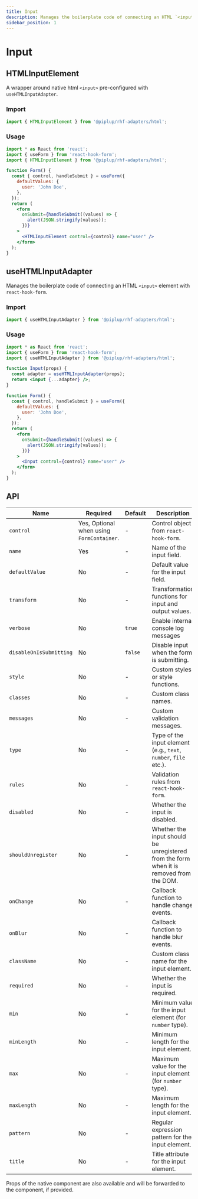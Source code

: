 ```yaml
---
title: Input
description: Manages the boilerplate code of connecting an HTML `<input>` element with `react-hook-form`.
sidebar_position: 1
---
```


# Input

## HTMLInputElement

A wrapper around native html `<input>` pre-configured with `useHTMLInputAdapter`.

### Import

```jsx
import { HTMLInputElement } from '@piplup/rhf-adapters/html';
```

### Usage

```jsx
import * as React from 'react';
import { useForm } from 'react-hook-form';
import { HTMLInputElement } from '@piplup/rhf-adapters/html';

function Form() {
  const { control, handleSubmit } = useForm({
    defaultValues: {
      user: 'John Doe',
    },
  });
  return (
    <form
      onSubmit={handleSubmit((values) => {
        alert(JSON.stringify(values));
      })}
    >
      <HTMLInputElement control={control} name="user" />
    </form>
  );
}
```

## useHTMLInputAdapter

Manages the boilerplate code of connecting an HTML `<input>` element with `react-hook-form`.

### Import

```jsx
import { useHTMLInputAdapter } from '@piplup/rhf-adapters/html';
```

### Usage

```jsx
import * as React from 'react';
import { useForm } from 'react-hook-form';
import { useHTMLInputAdapter } from '@piplup/rhf-adapters/html';

function Input(props) {
  const adapter = useHTMLInputAdapter(props);
  return <input {...adapter} />;
}

function Form() {
  const { control, handleSubmit } = useForm({
    defaultValues: {
      user: 'John Doe',
    },
  });
  return (
    <form
      onSubmit={handleSubmit((values) => {
        alert(JSON.stringify(values));
      })}
    >
      <Input control={control} name="user" />
    </form>
  );
}
```

## API

| Name                    | Required                                  | Default | Description                                                                             |
| ----------------------- | ----------------------------------------- | ------- | --------------------------------------------------------------------------------------- |
| `control`               | Yes, Optional when using `FormContainer`. | -       | Control object from `react-hook-form`.                                                  |
| `name`                  | Yes                                       | -       | Name of the input field.                                                                |
| `defaultValue`          | No                                        | -       | Default value for the input field.                                                      |
| `transform`             | No                                        | -       | Transformation functions for input and output values.                                   |
| `verbose`               | No                                        | `true`  | Enable internal console log messages                                                    |
| `disableOnIsSubmitting` | No                                        | `false` | Disable input when the form is submitting.                                              |
| `style`                 | No                                        | -       | Custom styles or style functions.                                                       |
| `classes`               | No                                        | -       | Custom class names.                                                                     |
| `messages`              | No                                        | -       | Custom validation messages.                                                             |
| `type`                  | No                                        | -       | Type of the input element (e.g., `text`, `number`, `file` etc.).                        |
| `rules`                 | No                                        | -       | Validation rules from `react-hook-form`.                                                |
| `disabled`              | No                                        | -       | Whether the input is disabled.                                                          |
| `shouldUnregister`      | No                                        | -       | Whether the input should be unregistered from the form when it is removed from the DOM. |
| `onChange`              | No                                        | -       | Callback function to handle change events.                                              |
| `onBlur`                | No                                        | -       | Callback function to handle blur events.                                                |
| `className`             | No                                        | -       | Custom class name for the input element.                                                |
| `required`              | No                                        | -       | Whether the input is required.                                                          |
| `min`                   | No                                        | -       | Minimum value for the input element (for `number` type).                                |
| `minLength`             | No                                        | -       | Minimum length for the input element.                                                   |
| `max`                   | No                                        | -       | Maximum value for the input element (for `number` type).                                |
| `maxLength`             | No                                        | -       | Maximum length for the input element.                                                   |
| `pattern`               | No                                        | -       | Regular expression pattern for the input element.                                       |
| `title`                 | No                                        | -       | Title attribute for the input element.                                                  |

Props of the native component are also available and will be forwarded to the component, if provided.
